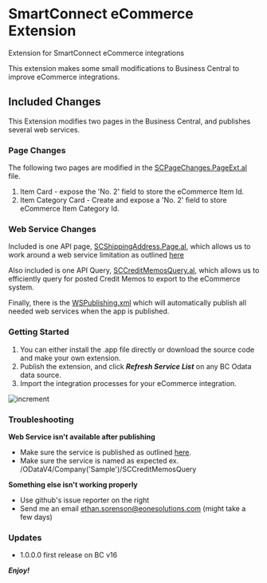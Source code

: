 # SmartConnect eCommerce Extension
Extension for SmartConnect eCommerce integrations

This extension makes some small modifications to Business Central to improve eCommerce integrations.

## Included Changes

This Extension modifies two pages in the Business Central, and publishes several web services.

### Page Changes
The following two pages are modified in the [SCPageChanges.PageExt.al](SCPageChanges.PageExt.al) file.

1. Item Card - expose the 'No. 2' field to store the eCommerce Item Id.
2. Item Category Card - Create and expose a 'No. 2' field to store eCommerce Item Category Id. 

### Web Service Changes
Included is one API page, [SCShippingAddress.Page.al](SCShippingAddress.Page.al), which allows us to work around a web service limitation as outlined [here](https://www.eonesolutions.com/help-article/failed-to-create-record-property-editable-for-ship-to-address-is-invalid/ "here")

Also included is one API Query, [SCCreditMemosQuery.al](SCCreditMemosQuery.al), which allows us to efficiently query for posted Credit Memos to export to the eCommerce system.

Finally, there is the [WSPublishing.xml](WSPublishing.xml) which will automatically publish all needed web services when the app is published.

### Getting Started

1. You can either install the .app file directly or download the source code and make your own extension.
2. Publish the extension, and click ***Refresh Service List*** on any BC Odata data source.
3. Import the integration processes for your eCommerce integration.

![increment](https://i.imgur.com/ENxN3bc.jpg)

### Troubleshooting

**Web Service isn't available after publishing**

- Make sure the service is published as outlined [here](https://docs.microsoft.com/en-us/dynamics365/business-central/across-how-publish-web-service "documentation").
- Make sure the service is named as expected ex. /ODataV4/Company('Sample')/SCCreditMemosQuery

**Something else isn't working properly**

- Use github's issue reporter on the right
- Send me an email ethan.sorenson@eonesolutions.com (might take a few days)

### Updates

- 1.0.0.0 first release on BC v16

***Enjoy!***